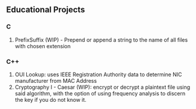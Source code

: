 ## Educational Projects

### C
1. PrefixSuffix (WIP) - Prepend or append a string to the name of all files with chosen extension

### C++
1. OUI Lookup: uses IEEE Registration Authority data to determine NIC manufacturer from MAC Address
2. Cryptography I - Caesar (WIP): encrypt or decrypt a plaintext file using said algorithm, with the option of using frequency analysis to discern the key if you do not know it.
